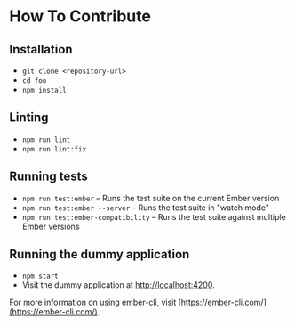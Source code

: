 # How To Contribute

## Installation

* `git clone <repository-url>`
* `cd foo`
* `npm install`

## Linting

* `npm run lint`
* `npm run lint:fix`

## Running tests

* `npm run test:ember` – Runs the test suite on the current Ember version
* `npm run test:ember --server` – Runs the test suite in "watch mode"
* `npm run test:ember-compatibility` – Runs the test suite against multiple Ember versions

## Running the dummy application

* `npm start`
* Visit the dummy application at [http://localhost:4200](http://localhost:4200).

For more information on using ember-cli, visit [https://ember-cli.com/](https://ember-cli.com/).
